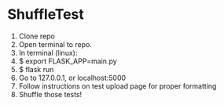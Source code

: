 # ShuffleTest
1. Clone repo
2. Open terminal to repo.
4. In terminal (linux):
3. $ export FLASK_APP=main.py
4. $ flask run
5. Go to 127.0.0.1, or localhost:5000
6. Follow instructions on test upload page for proper formatting
7. Shuffle those tests!
